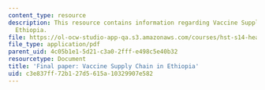 ```yaml
---
content_type: resource
description: This resource contains information regarding Vaccine Supply Chain in
  Ethiopia.
file: https://ol-ocw-studio-app-qa.s3.amazonaws.com/courses/hst-s14-health-information-systems-to-improve-quality-of-care-in-resource-poor-settings-spring-2012/c3e837ff72b127d5615a10329907e582_MITHST_S14S11_proj_vaccine.pdf
file_type: application/pdf
parent_uid: 4c05b1e1-5d21-c3a0-2fff-e498c5e40b32
resourcetype: Document
title: 'Final paper: Vaccine Supply Chain in Ethiopia'
uid: c3e837ff-72b1-27d5-615a-10329907e582
---
```

